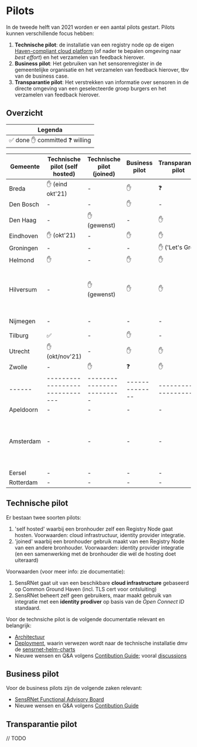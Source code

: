 # Pilots

In de tweede helft van 2021 worden er een aantal pilots gestart. Pilots kunnen verschillende focus hebben:

1. **Technische pilot**: de installatie van een registry node op de eigen [Haven-compliant cloud platform](https://haven.commonground.nl/) (of nader te bepalen omgeving naar _best effort_) en het verzamelen van feedback hierover.
2. **Business pilot**: Het gebruiken van het sensorenregister in de gemeentelijke organisatie en het verzamelen van feedback hierover, tbv van de business case.
3. **Transparantie pilot**: Het verstrekken van informatie over sensoren in de directe omgeving van een geselecteerde groep burgers en het verzamelen van feedback hierover.

## Overzicht

| Legenda                                                            |
| ------------------------------------------------------------------ |
| :white_check_mark: done :raised_hand: committed :question: willing |

| Gemeente  | Technische pilot (self hosted) | Technische pilot (joined) | Business pilot | Transparantie pilot         | Status          | Opmerking                                                       |
| --------- | ------------------------------ | ------------------------- | -------------- | --------------------------- | --------------- | --------------------------------------------------------------- |
| Breda     | :raised_hand: (eind okt'21)    | -                         | :raised_hand:  | :question:                  | Ingediend       |                                                                 |
| Den Bosch | -                              | -                         | :raised_hand:  | -                           | Ingediend       |                                                                 |
| Den Haag  | -                              | :raised_hand: (gewenst)   | -              | :raised_hand:               | Onbevestigd     |                                                                 |
| Eindhoven | :raised_hand: (okt'21)         | -                         | :raised_hand:  | :raised_hand:               | Ingediend       |                                                                 |
| Groningen | -                              | -                         | -              | :raised_hand: ('Let's Gro') | Onbevestigd     |                                                                 |
| Helmond   | :raised_hand:                  | -                         | :raised_hand:  | :raised_hand:               | Ingediend       |                                                                 |
| Hilversum | -                              | :raised_hand: (gewenst)   | :raised_hand:  | :raised_hand:               | Ingediend       | Nog niet duidelijk hoe technische pilot uit te voeren           |
| Nijmegen  | -                              | -                         | -              | -                           | Klaar           | Geen capaciteit                                                 |
| Tilburg   | :white_check_mark:             | -                         | :raised_hand:  | -                           | Ingediend       |                                                                 |
| Utrecht   | :raised_hand: (okt/nov'21)     | -                         | :raised_hand:  | :raised_hand:               | Ingediend       |                                                                 |
| Zwolle    | -                              | :raised_hand:             | :question:     | :raised_hand:               | Ingediend       |                                                                 |
| ------    | ------------------------------ | ------------------------- | -------------- | -------------------         | --------------- | ---------------                                                 |
| Apeldoorn | -                              | -                         | -              | -                           | Onbevestigd     |                                                                 |
| Amsterdam | -                              | -                         | -              | -                           | Onbevestigd     | Eerst eigen oplossing voor meldplicht; later over naar SensRNet |
| Eersel    | -                              | -                         | -              | -                           | Onbevestigd     |                                                                 |
| Rotterdam | -                              | -                         | -              | -                           | Onbevestigd     |                                                                 |

## Technische pilot

Er bestaan twee soorten pilots:

1. 'self hosted' waarbij een bronhouder zelf een Registry Node gaat hosten. Voorwaarden: cloud infrastructuur, identity provider integratie.
2. 'joined' waarbij een bronhouder gebruik maakt van een Registry Node van een andere bronhouder. Voorwaarden: identity provider integratie (en een samenwerking met de bronhouder die wél de hosting doet uiteraard)

Voorwaarden (voor meer info: zie documentatie):

1. SensRNet gaat uit van een beschikbare **cloud infrastructure** gebaseerd op Common Ground Haven (incl. TLS cert voor ontsluiting)
2. SensRNet beheert zelf geen gebruikers, maar maakt gebruik van integratie met een **identity prodiver** op basis van de _Open Connect ID_ standaard.

Voor de technsiche pilot is de volgende documentatie relevant en belangrijk:

- [Architectuur](Architecture.md)
- [Deployment](Deployment.md), waarin verwezen wordt naar de technische installatie dmv de [sensrnet-helm-charts](https://github.com/kadaster-labs/sensrnet-helm-charts)
- Nieuwe wensen en Q&A volgens [Contibution Guide](https://github.com/kadaster-labs/sensrnet-home/blob/main/CONTRIBUTING.md); vooral [discussions](https://github.com/kadaster-labs/sensrnet-home/discussions/categories/pilot-gemeente)

## Business pilot

Voor de business pilots zijn de volgende zaken relevant:

- [SensRNet Functional Advisory Board](FAB.md)
- Nieuwe wensen en Q&A volgens [Contibution Guide](https://github.com/kadaster-labs/sensrnet-home/blob/main/CONTRIBUTING.md)

## Transparantie pilot

// TODO
